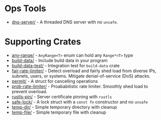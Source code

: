 # Ops Tools
- [dns-server/](dns-server/) - A threaded DNS server with no `unsafe`.

# Supporting Crates
- [any-range/](any-range/) - `AnyRange<T>` enum can hold any `Range*<T>` type
- [build-data/](build-data/) - Include build data in your program
- [build-data-test/](build-data-test/) - Integration test for `build-data` crate
- [fair-rate-limiter/](fair-rate-limiter/) - Detect overload and fairly shed load from diverse IPs, subnets, users, or systems.  Mitigate denial-of-service (DoS) attacks.
- [permit/](permit/) - A struct for cancelling operations
- [prob-rate-limiter/](prob-rate-limiter/) - Proababilistic rate limiter.  Smoothly shed load to prevent overload.
- [rustls-pin/](rustls-pin/) - Server certificate pinning with `rustls`
- [safe-lock/](safe-lock/) - A lock struct with a `const fn` constructor and no `unsafe`
- [temp-dir/](temp-dir/) - Simple temporary directory with cleanup
- [temp-file/](temp-file/) - Simple temporary file with cleanup
